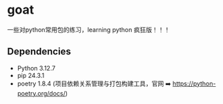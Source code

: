 # goat
一些对python常用包的练习，learning python 疯狂版！！！

## Dependencies
- Python 3.12.7
- pip 24.3.1
- poetry 1.8.4 (项目依赖关系管理与打包构建工具，官网 ➡️ https://python-poetry.org/docs/)
